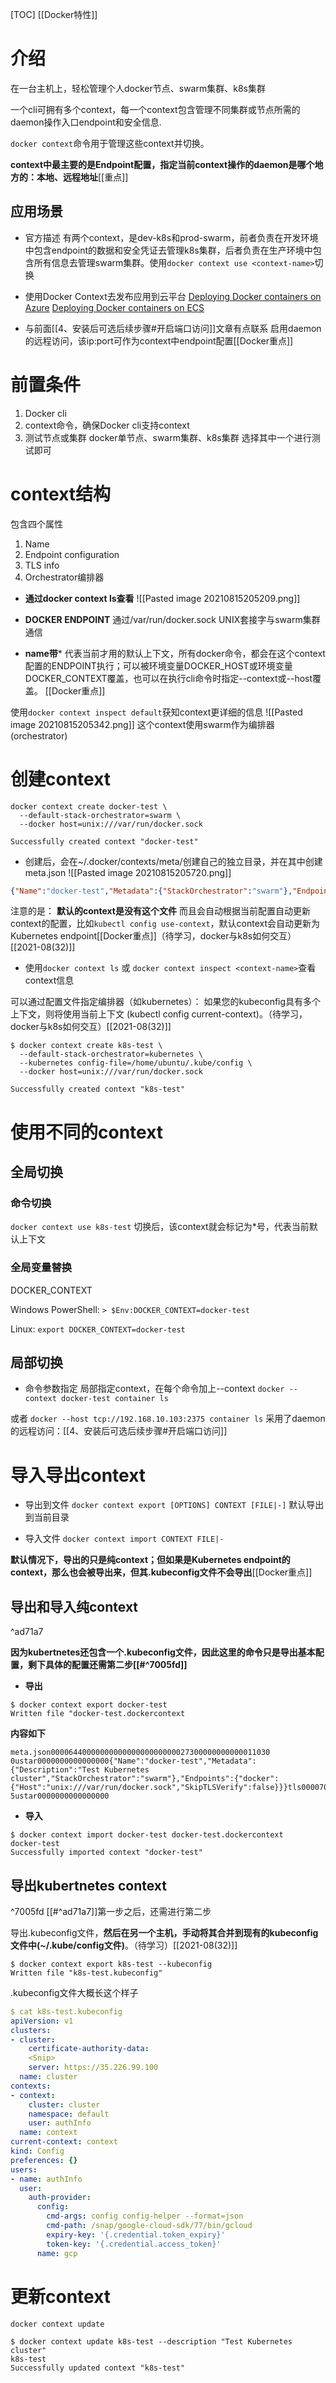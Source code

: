 [TOC]
[[Docker特性]]

# 介绍
在一台主机上，轻松管理个人docker节点、swarm集群、k8s集群

一个cli可拥有多个context，每一个context包含管理不同集群或节点所需的daemon操作入口endpoint和安全信息.

`docker context`命令用于管理这些context并切换。

**context中最主要的是Endpoint配置，指定当前context操作的daemon是哪个地方的：本地、远程地址**[[重点]]

## 应用场景
* 官方描述
有两个context，是dev-k8s和prod-swarm，前者负责在开发环境中包含endpoint的数据和安全凭证去管理k8s集群，后者负责在生产环境中包含所有信息去管理swarm集群。使用`docker context use <context-name>`切换

* 使用Docker Context去发布应用到云平台
[Deploying Docker containers on Azure](https://docs.docker.com/cloud/aci-integration/)
[Deploying Docker containers on ECS](https://docs.docker.com/cloud/ecs-integration/)

* 与前面[[4、安装后可选后续步骤#开启端口访问]]文章有点联系
启用daemon的远程访问，该ip:port可作为context中endpoint配置[[Docker重点]]


# 前置条件
1. Docker cli
2. context命令，确保Docker cli支持context
3. 测试节点或集群
docker单节点、swarm集群、k8s集群
选择其中一个进行测试即可

# context结构
包含四个属性
1. Name
2. Endpoint configuration
3. TLS info
4. Orchestrator编排器

* **通过docker context ls查看**
![[Pasted image 20210815205209.png]]

* **DOCKER ENDPOINT**
通过/var/run/docker.sock UNIX套接字与swarm集群通信

* **name带***
代表当前才用的默认上下文，所有docker命令，都会在这个context配置的ENDPOINT执行；可以被环境变量DOCKER_HOST或环境变量DOCKER_CONTEXT覆盖，也可以在执行cli命令时指定--context或--host覆盖。
[[Docker重点]]

使用`docker context inspect default`获知context更详细的信息
![[Pasted image 20210815205342.png]]
这个context使用swarm作为编排器(orchestrator)

# 创建context
```
docker context create docker-test \
  --default-stack-orchestrator=swarm \
  --docker host=unix:///var/run/docker.sock
  
Successfully created context "docker-test"  
```

* 创建后，会在~/.docker/contexts/meta/创建自己的独立目录，并在其中创建meta.json
![[Pasted image 20210815205720.png]]
```json
{"Name":"docker-test","Metadata":{"StackOrchestrator":"swarm"},"Endpoints":{"docker":{"Host":"unix:///var/run/docker.sock","SkipTLSVerify":false}}}
```
注意的是：
**默认的context是没有这个文件**
而且会自动根据当前配置自动更新context的配置，比如`kubectl config use-context`，默认context会自动更新为Kubernetes endpoint[[Docker重点]]（待学习，docker与k8s如何交互）[[2021-08(32)]]

* 使用`docker context ls` 或 `docker context inspect <context-name>`查看context信息

可以通过配置文件指定编排器（如kubernetes）：
如果您的kubeconfig具有多个上下文，则将使用当前上下文 (kubectl config current-context)。（待学习，docker与k8s如何交互）[[2021-08(32)]]
```
$ docker context create k8s-test \
  --default-stack-orchestrator=kubernetes \
  --kubernetes config-file=/home/ubuntu/.kube/config \
  --docker host=unix:///var/run/docker.sock
  
Successfully created context "k8s-test"

```


# 使用不同的context
## 全局切换
### 命令切换
`docker context use k8s-test`
切换后，该context就会标记为\*号，代表当前默认上下文

### 全局变量替换
DOCKER_CONTEXT

Windows PowerShell:
`> $Env:DOCKER_CONTEXT=docker-test`

Linux:
`export DOCKER_CONTEXT=docker-test`

## 局部切换
* 命令参数指定
局部指定context，在每个命令加上--context
`docker --context docker-test container ls`

或者
`docker --host tcp://192.168.10.103:2375 container ls`
采用了daemon的远程访问：[[4、安装后可选后续步骤#开启端口访问]]

# 导入导出context
* 导出到文件
`docker context export [OPTIONS] CONTEXT [FILE|-]`
默认导出到当前目录

* 导入文件
`docker context import CONTEXT FILE|-`

**默认情况下，导出的只是纯context；但如果是Kubernetes endpoint的context，那么也会被导出来，但其.kubeconfig文件不会导出**[[Docker重点]]


## 导出和导入纯context

^ad71a7

**因为kubertnetes还包含一个.kubeconfig文件，因此这里的命令只是导出基本配置，剩下具体的配置还需第二步[[#^7005fd]]**
* **导出**
```
$ docker context export docker-test
Written file "docker-test.dockercontext
```
**内容如下**
```linux
meta.json0000644000000000000000000000027300000000000011030 0ustar0000000000000000{"Name":"docker-test","Metadata":{"Description":"Test Kubernetes cluster","StackOrchestrator":"swarm"},"Endpoints":{"docker":{"Host":"unix:///var/run/docker.sock","SkipTLSVerify":false}}}tls0000700000000000000000000000000000000000000007716 5ustar0000000000000000
```

* **导入**
```
$ docker context import docker-test docker-test.dockercontext
docker-test
Successfully imported context "docker-test"
```

## 导出kubertnetes context
^7005fd
[[#^ad71a7]]第一步之后，还需进行第二步

导出.kubeconfig文件，**然后在另一个主机，手动将其合并到现有的kubeconfig文件中(~/.kube/config文件)**。（待学习）[[2021-08(32)]]
```
$ docker context export k8s-test --kubeconfig
Written file "k8s-test.kubeconfig"
```
.kubeconfig文件大概长这个样子
```yaml
$ cat k8s-test.kubeconfig
apiVersion: v1
clusters:
- cluster:
    certificate-authority-data:
    <Snip>
    server: https://35.226.99.100
  name: cluster
contexts:
- context:
    cluster: cluster
    namespace: default
    user: authInfo
  name: context
current-context: context
kind: Config
preferences: {}
users:
- name: authInfo
  user:
    auth-provider:
      config:
        cmd-args: config config-helper --format=json
        cmd-path: /snap/google-cloud-sdk/77/bin/gcloud
        expiry-key: '{.credential.token_expiry}'
        token-key: '{.credential.access_token}'
      name: gcp
```

# 更新context
`docker context update`

```
$ docker context update k8s-test --description "Test Kubernetes cluster"
k8s-test
Successfully updated context "k8s-test"
```